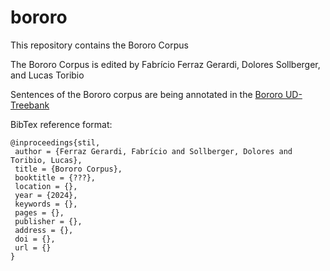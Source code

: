 # bororo

This repository contains the Bororo Corpus

The Bororo Corpus is edited by Fabrício Ferraz Gerardi, Dolores Sollberger, and Lucas Toribio

Sentences of the Bororo corpus are being annotated in the [Bororo UD-Treebank](https://github.com/UniversalDependencies/UD_Bororo-BDT/blob/dev/bor_bdt-ud-test.conllu)


BibTex reference format:

```
@inproceedings{stil,
 author = {Ferraz Gerardi, Fabrício and Sollberger, Dolores and Toribio, Lucas},
 title = {Bororo Corpus},
 booktitle = {???},
 location = {},
 year = {2024},
 keywords = {},
 pages = {},
 publisher = {},
 address = {},
 doi = {},
 url = {}
}
```
